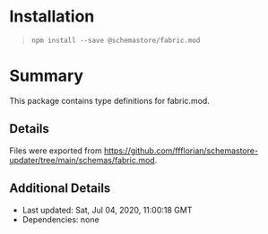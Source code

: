 # Installation
> `npm install --save @schemastore/fabric.mod`

# Summary
This package contains type definitions for fabric.mod.

## Details
Files were exported from https://github.com/ffflorian/schemastore-updater/tree/main/schemas/fabric.mod.

## Additional Details
* Last updated: Sat, Jul 04, 2020, 11:00:18 GMT
* Dependencies: none
